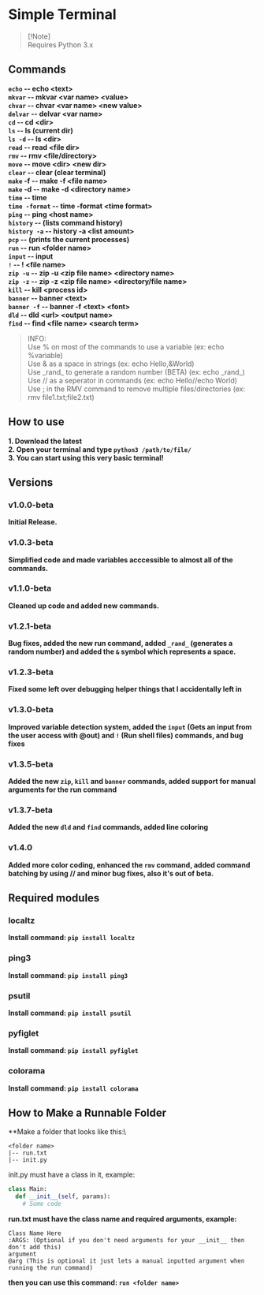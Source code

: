# Simple Terminal

> [!Note]\
> Requires Python 3.x

## Commands
**```echo``` -- echo \<text\>\
```mkvar``` -- mkvar \<var name\> \<value\>\
```chvar``` -- chvar \<var name\> \<new value\>\
```delvar``` -- delvar \<var name\>\
```cd``` -- cd \<dir\>\
```ls``` -- ls (current dir)\
```ls -d``` -- ls \<dir>\
```read``` -- read \<file dir>\
```rmv``` -- rmv \<file/directory>\
```move``` -- move \<dir\> \<new dir\>\
```clear``` -- clear (clear terminal)\
```make``` -f -- make -f \<file name\>\
```make``` -d -- make -d \<directory name\>\
```time``` -- time\
```time -format``` -- time -format \<time format\>\
```ping``` -- ping \<host name\>\
```history``` -- (lists command history)\
```history -a``` -- history -a \<list amount\>\
```pcp``` -- (prints the current processes)\
```run``` -- run \<folder name>\
```input``` -- input <text>\
```!``` -- ! \<file name>\
```zip -u``` -- zip -u \<zip file name> \<directory name>\
```zip -z``` -- zip -z \<zip file name> <directory/file name>\
```kill``` -- kill \<process id>\
```banner``` -- banner \<text>\
```banner -f``` -- banner -f \<text> \<font>\
```dld``` -- dld \<url> \<output name>\
```find``` -- find \<file name> \<search term>**

> INFO:\
> Use % on most of the commands to use a variable (ex: echo %variable)\
> Use & as a space in strings (ex: echo Hello,&World)\
> Use \_rand_ to generate a random number (BETA) (ex: echo \_rand_)\
> Use // as a seperator in commands (ex: echo Hello//echo World)\
> Use ; in the RMV command to remove multiple files/directories (ex: rmv file1.txt;file2.txt)

## How to use
**1. Download the latest\
2. Open your terminal and type ```python3 /path/to/file/```\
3. You can start using this very basic terminal!**
## Versions
### v1.0.0-beta
**Initial Release.**
### v1.0.3-beta
**Simplified code and made variables acccessible to almost all of the commands.**
### v1.1.0-beta
**Cleaned up code and added new commands.**
### v1.2.1-beta
**Bug fixes, added the new run command, added ```_rand_``` (generates a random number) and added the ```&``` symbol which represents a space.**
### v1.2.3-beta
**Fixed some left over debugging helper things that I accidentally left in**
### v1.3.0-beta
**Improved variable detection system, added the ```input``` (Gets an input from the user access with @out) and ```!``` (Run shell files) commands, and bug fixes**
### v1.3.5-beta
**Added the new ```zip```, ```kill``` and ```banner``` commands, added support for manual arguments for the run command**
### v1.3.7-beta
**Added the new ```dld``` and ```find``` commands, added line coloring**
### v1.4.0
**Added more color coding, enhanced the ```rmv``` command, added command batching by using // and minor bug fixes, also it's out of beta.**

## Required modules
### localtz
**Install command: ```pip install localtz```**
### ping3
**Install command: ```pip install ping3```**
### psutil
**Install command: ```pip install psutil```**
### pyfiglet
**Install command: ```pip install pyfiglet```**
### colorama
**Install command: ```pip install colorama```**

## How to Make a Runnable Folder
**Make a folder that looks like this:\
```text
<folder name>
|-- run.txt
|-- init.py
```
init.py must have a class in it, example:
```python
class Main:
  def __init__(self, params):
    # Some code
  ```

**run.txt must have the class name and required arguments, example:**

```text
Class Name Here
:ARGS: (Optional if you don't need arguments for your __init__ then don't add this)
argument
@arg (This is optional it just lets a manual inputted argument when running the run command)
```
**then you can use this command: ```run <folder name>```**

